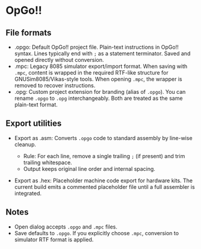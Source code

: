 # OpGo!!

## File formats

- .opgo: Default OpGo!! project file. Plain-text instructions in OpGo!! syntax. Lines typically end with `;` as a statement terminator. Saved and opened directly without conversion.
- .mpc: Legacy 8085 simulator export/import format. When saving with `.mpc`, content is wrapped in the required RTF-like structure for GNUSim8085/Vikas-style tools. When opening `.mpc`, the wrapper is removed to recover instructions.
- .opg: Custom project extension for branding (alias of `.opgo`). You can rename `.opgo` to `.opg` interchangeably. Both are treated as the same plain-text format.

## Export utilities

- Export as .asm: Converts `.opgo` code to standard assembly by line-wise cleanup.
  - Rule: For each line, remove a single trailing `;` (if present) and trim trailing whitespace.
  - Output keeps original line order and internal spacing.

- Export as .hex: Placeholder machine code export for hardware kits. The current build emits a commented placeholder file until a full assembler is integrated.

## Notes

- Open dialog accepts `.opgo` and `.mpc` files.
- Save defaults to `.opgo`. If you explicitly choose `.mpc`, conversion to simulator RTF format is applied.
